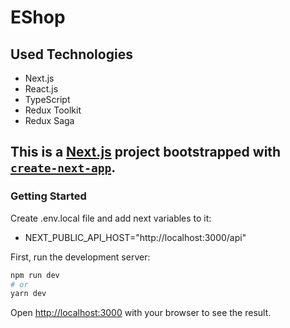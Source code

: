 # EShop

## Used Technologies

* Next.js
* React.js
* TypeScript
* Redux Toolkit
* Redux Saga

## This is a [Next.js](https://nextjs.org/) project bootstrapped with [`create-next-app`](https://github.com/vercel/next.js/tree/canary/packages/create-next-app).

### Getting Started

Create .env.local file and add next variables to it:

- NEXT_PUBLIC_API_HOST="http://localhost:3000/api"

First, run the development server:

```bash
npm run dev
# or
yarn dev
```

Open [http://localhost:3000](http://localhost:3000) with your browser to see the result.
